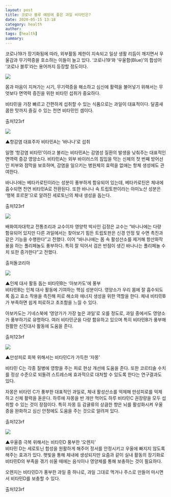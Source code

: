 ```yaml
---
layout: post
title: 코로나 블루 예방에 좋은 과일 비타민은?
date: 2020-05-15 13:18
category: health
author: 
tags: [health]
summary: 
---
```



코로나19가 장기화됨에 따라, 외부활동 제한이 지속되고 일상 생활 리듬이 깨지면서 우울감과 무기력증을 호소하는 이들이 늘고 있다. ‘코로나19’와 ‘우울함(Blue)’의 합성어 ‘코로나 블루’라는 용어까지 등장할 정도이다.  

  

![](https://img1.daumcdn.net/thumb/R720x0/?fname=https%3A%2F%2Ft1.daumcdn.net%2Fliveboard%2Frealfood%2F6229310b725c4f35a888d2ceb6f2e768.jpg)

몸과 마음이 지쳐가는 시기, 무기력증을 해소하고 심신에 활력을 불어넣기 위해서는 무엇보다 면역력 증진을 위한 비타민 섭취가 중요하다.  
  
비타민을 가장 빠르고 간편하게 섭취할 수 있는 식품으로는 과일이 대표적이다. 달콤새콤한 맛까지 즐길 수 있는 천연 비타민인 셈이다.  

출처123rf

![](https://img1.daumcdn.net/thumb/R720x0/?fname=https%3A%2F%2Ft1.daumcdn.net%2Fliveboard%2Frealfood%2Fa0c804aa8a0c4f89814ebf8367131ee6.jpg)

▲항감염 대표주자 비타민A는 ‘바나나’로 섭취  
  
일명 ‘항감염 비타민’이라고 불리는 비타민A는 감염성 질환의 발생을 낮춰주는 대표적인 면역력 증강 영양소다. 비타민A는 외부 바이러스의 침입을 막는 신체의 첫 번째 방어선인 피부와 점막을 보호하며, 감염을 일으키는 병원체의 효력을 없애는 항체 생성에도 관여한다.  
  
바나나에는 베타카로틴이라는 성분이 풍부하게 함유되어 있는데, 베타카로틴은 체내에 흡수되면 천연 비타민A로 전환된다. 또한 바나나 속 트립토판이라는 아미노산 성분은 ‘행복 호르몬’으로 알려진 세로토닌의 체내 생성을 돕는다.  

출처123rf

![](https://img1.daumcdn.net/thumb/R720x0/?fname=https%3A%2F%2Ft1.daumcdn.net%2Fliveboard%2Frealfood%2Ff8796601fba040c1925a780983dfa07b.JPG)

배화여자대학교 전통조리과 교수이자 영양학 박사인 김정은 교수는 “바나나에는 다량 함유되어 있지만 다른 과일에서는 찾아보기 힘든 트립토판은 신경 안정 및 수면 촉진과 같은 기능을 수행한다”고 전했다. 이어 “바나나에는 몸 속 활성산소를 제거해 항산화작용을 하는 폴리페놀도 풍부하다. 특히 잘 익어서 검은 반점이 생긴 바나나는 폴리페놀 수치 또한 증가한다”고 전했다.  

출처돌코리아

![](https://img1.daumcdn.net/thumb/R720x0/?fname=https%3A%2F%2Ft1.daumcdn.net%2Fliveboard%2Frealfood%2F1704a3eecac34d0797af01f0beb56c58.JPG)

▲인체 대사 활동 돕는 비타민B는 ‘아보카도’에 풍부  
비타민B는 인체 대사 활동에 기여하는 핵심 성분이다. 영양소가 우리 몸에 잘 흡수되도록 돕고 효소 작용을 촉진해 피로 해소와 에너지 생성을 위한 역할을 한다. 체내 비타민B가 부족하면 쉽게 피로하고 초조함을 느낄 수 있다.  
  
아보카도는 기네스북에 ‘영양가가 가장 높은 과일’로 오를 정도로, 과일 중에서도 영양소가 풍부하기로 유명하다. 여러 비타민군을 다량 함유하고 있으며 특히 비타민B가 풍부해 원활한 신진대사 활동에 도움을 준다.  

출처123rf

![](https://img1.daumcdn.net/thumb/R720x0/?fname=https%3A%2F%2Ft1.daumcdn.net%2Fliveboard%2Frealfood%2F9180f3ced8a546aca9e83a0e61cbb284.jpg)

▲만성피로 회복 위해서는 비타민C가 가득한 ‘자몽’  
  
비타민 C는 각종 질병에 영향을 주는 피로 현상 개선에 도움을 준다. 또한 코르티솔 수치를 정상 수준으로 되돌려 스트레스에 효과적으로 대처할 수 있도록 한다는 연구결과도 있다.  
  
자몽은 비타민 C가 풍부한 대표적인 과일로, 체내 활성산소를 억제해 만성피로를 억제하고 신체 활력을 돋운다. 하루에 자몽을 반 개만 먹어도 하루 비타민C 권장량을 모두 섭취할 수 있는 것이 장점이다. 특히 자몽 등 감귤류의 상큼한 향은 뇌를 활성화시켜 우울증을 완화하고 심신 안정에도 도움을 주는 것으로 알려져 있다.  

출처123rf

![](https://img1.daumcdn.net/thumb/R720x0/?fname=https%3A%2F%2Ft1.daumcdn.net%2Fliveboard%2Frealfood%2F12bd827e35a0422a90964f62bc7694fa.jpg)

▲우울증 극복 위해서는 비타민D 풍부한 ‘오렌지’  
비타민 D는 세로토닌 합성을 원활하게 해주어 정서를 안정시키고 우울에 빠지지 않도록 해주는 효과가 있다. 햇빛을 통해 체내에 생성되지만 요즘과 같이 실내 활동의 장기화로 비타민D의 부족을 겪기 쉬울 때에는 음식이나 영양제를 통해 보충하는 것이 필요하다.  
  
오렌지는 비타민D가 풍부한 과일 중 하나로, 과일 그대로 먹거나 주스로 만들어 마시면서 비타민D를 보충할 수 있다.  

출처123rf